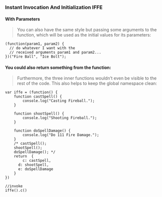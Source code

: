 ### Instant Invocation And Initialization IFFE ###

#### With Parameters ####
> You can also have the same style but passing some arguments to the function, which will be used as the initial values for its parameters:

```
(function(param1, param2) {
  // do whatever I want with the
  // received arguments param1 and param2...
})("Fire Ball", "Ice Bolt");
```

#### You could also return something from the function: ####
> Furthermore, the three inner functions wouldn’t even be visible to the rest of the code. This also helps to keep the global namespace clean:

```
var iffe = (function() {
    function castSpell() {
        console.log("Casting Fireball.");
    }

    function shootSpell() {
        console.log("Shooting Fireball.");
    }

    function doSpellDamage() {
        console.log("Do 111 Fire Damage.");
    }
    /* castSpell();
    shootSpell();
    doSpellDamage(); */
    return  {
    	c: castSpell,
      d: shootSpell,
      e: doSpellDamage
    }
})

//invoke
iffe().c()
```
